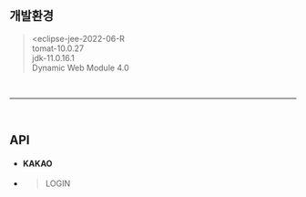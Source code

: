 <br/>


## 개발환경
> <eclipse-jee-2022-06-R <br/>
> tomat-10.0.27 <br/>
> jdk-11.0.16.1 <br/>
> Dynamic Web Module 4.0 <br/>

<br/><hr><br/>

## API
- #### KAKAO
- > LOGIN

<br/><br/><br/><br/><br/><br/><br/>
